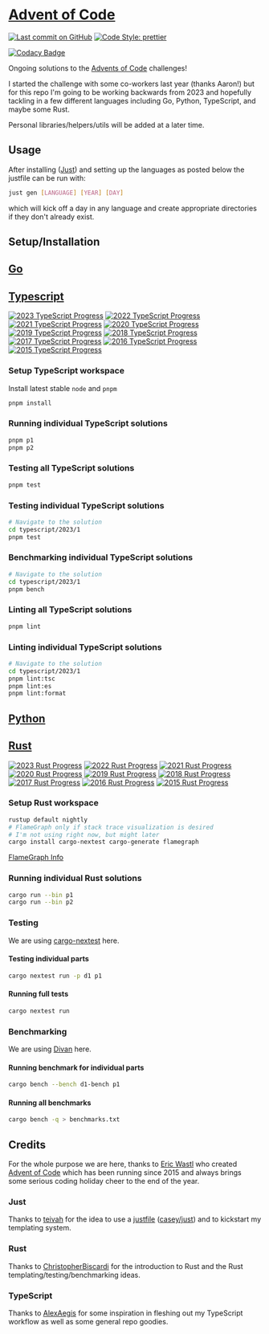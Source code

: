# [Advent of Code](https://adventofcode.com/)

[![Last commit on GitHub](https://img.shields.io/github/last-commit/colehpage/advent-of-code.svg)](https://github.com/colehpage/advent-of-code)
[![Code Style: prettier](https://img.shields.io/badge/code_style-prettier-ff69b4.svg)](https://github.com/prettier/prettier)

[![Codacy Badge](https://app.codacy.com/project/badge/Grade/582468824308438c88d4f07960719864)](https://app.codacy.com/gh/colehpage/advent-of-code/dashboard?utm_source=gh&utm_medium=referral&utm_content=&utm_campaign=Badge_grade)

Ongoing solutions to the [Advents of Code](https://adventofcode.com/) challenges!

I started the challenge with some co-workers last year (thanks Aaron!) but for this repo I'm going to be working backwards from 2023 and hopefully tackling in a few different languages including Go, Python, TypeScript, and maybe some Rust.

Personal libraries/helpers/utils will be added at a later time.

## Usage

After installing ([Just](https://github.com/casey/just)) and setting up the languages as posted below the justfile can be run with:

```sh
just gen [LANGUAGE] [YEAR] [DAY]
```

which will kick off a day in any language and create appropriate directories if they don't already exist.

## Setup/Installation

## [Go](./go)

<!-- TODO -->

## [Typescript](./ts)

[![2023 TypeScript Progress](https://img.shields.io/endpoint?url=https://raw.githubusercontent.com/colehpage/advent-of-code/main/.github/badges/typescript/2023.json)](/typescript/2023/)
[![2022 TypeScript Progress](https://img.shields.io/endpoint?url=https://raw.githubusercontent.com/colehpage/advent-of-code/main/.github/badges/typescript/2022.json)](/typescript/2022/)
[![2021 TypeScript Progress](https://img.shields.io/endpoint?url=https://raw.githubusercontent.com/colehpage/advent-of-code/main/.github/badges/typescript/2021.json)](/typescript/2021/)
[![2020 TypeScript Progress](https://img.shields.io/endpoint?url=https://raw.githubusercontent.com/colehpage/advent-of-code/main/.github/badges/typescript/2020.json)](/typescript/2020/)
[![2019 TypeScript Progress](https://img.shields.io/endpoint?url=https://raw.githubusercontent.com/colehpage/advent-of-code/main/.github/badges/typescript/2019.json)](/typescript/2019/)
[![2018 TypeScript Progress](https://img.shields.io/endpoint?url=https://raw.githubusercontent.com/colehpage/advent-of-code/main/.github/badges/typescript/2018.json)](/typescript/2018/)
[![2017 TypeScript Progress](https://img.shields.io/endpoint?url=https://raw.githubusercontent.com/colehpage/advent-of-code/main/.github/badges/typescript/2017.json)](/typescript/2017/)
[![2016 TypeScript Progress](https://img.shields.io/endpoint?url=https://raw.githubusercontent.com/colehpage/advent-of-code/main/.github/badges/typescript/2016.json)](/typescript/2016/)
[![2015 TypeScript Progress](https://img.shields.io/endpoint?url=https://raw.githubusercontent.com/colehpage/advent-of-code/main/.github/badges/typescript/2015.json)](/typescript/2015/)

### Setup TypeScript workspace

Install latest stable `node` and `pnpm`

```sh
pnpm install
```

### Running individual TypeScript solutions

```sh
pnpm p1
pnpm p2
```

### Testing all TypeScript solutions

```sh
pnpm test
```

### Testing individual TypeScript solutions

```sh
# Navigate to the solution
cd typescript/2023/1
pnpm test
```

### Benchmarking individual TypeScript solutions

```sh
# Navigate to the solution
cd typescript/2023/1
pnpm bench
```

### Linting all TypeScript solutions

```sh
pnpm lint
```

### Linting individual TypeScript solutions

```sh
# Navigate to the solution
cd typescript/2023/1
pnpm lint:tsc
pnpm lint:es
pnpm lint:format
```

## [Python](./python)

<!-- TODO -->

## [Rust](./rust)

[![2023 Rust Progress](https://img.shields.io/endpoint?url=https://raw.githubusercontent.com/colehpage/advent-of-code/main/.github/badges/rust/2023.json)](/rust/2023/)
[![2022 Rust Progress](https://img.shields.io/endpoint?url=https://raw.githubusercontent.com/colehpage/advent-of-code/main/.github/badges/rust/2022.json)](/rust/2022/)
[![2021 Rust Progress](https://img.shields.io/endpoint?url=https://raw.githubusercontent.com/colehpage/advent-of-code/main/.github/badges/rust/2021.json)](/rust/2021/)
[![2020 Rust Progress](https://img.shields.io/endpoint?url=https://raw.githubusercontent.com/colehpage/advent-of-code/main/.github/badges/rust/2020.json)](/rust/2020/)
[![2019 Rust Progress](https://img.shields.io/endpoint?url=https://raw.githubusercontent.com/colehpage/advent-of-code/main/.github/badges/rust/2019.json)](/rust/2019/)
[![2018 Rust Progress](https://img.shields.io/endpoint?url=https://raw.githubusercontent.com/colehpage/advent-of-code/main/.github/badges/rust/2018.json)](/rust/2018/)
[![2017 Rust Progress](https://img.shields.io/endpoint?url=https://raw.githubusercontent.com/colehpage/advent-of-code/main/.github/badges/rust/2017.json)](/rust/2017/)
[![2016 Rust Progress](https://img.shields.io/endpoint?url=https://raw.githubusercontent.com/colehpage/advent-of-code/main/.github/badges/rust/2016.json)](/rust/2016/)
[![2015 Rust Progress](https://img.shields.io/endpoint?url=https://raw.githubusercontent.com/colehpage/advent-of-code/main/.github/badges/rust/2015.json)](/rust/2015/)

### Setup Rust workspace

```sh
rustup default nightly
# FlameGraph only if stack trace visualization is desired
# I'm not using right now, but might later
cargo install cargo-nextest cargo-generate flamegraph
```

[FlameGraph Info](https://github.com/brendangregg/FlameGraph?tab=readme-ov-file)


### Running individual Rust solutions

```sh
cargo run --bin p1
cargo run --bin p2
```

### Testing

We are using [cargo-nextest](https://github.com/nextest-rs/nextest) here.

#### Testing individual parts

```sh
cargo nextest run -p d1 p1
```

#### Running full tests

```sh
cargo nextest run
```

### Benchmarking

We are using [Divan](https://github.com/nvzqz/divan) here.

#### Running benchmark for individual parts

```sh
cargo bench --bench d1-bench p1
```

#### Running all benchmarks

```sh
cargo bench -q > benchmarks.txt
```

## Credits

For the whole purpose we are here, thanks to [Eric Wastl](http://was.tl/) who created [Advent of Code](https://adventofcode.com/) which has been running since 2015 and always brings some serious coding holiday cheer to the end of the year.

### Just

Thanks to [teivah](https://github.com/teivah/advent-of-code) for the idea to use a [justfile](justfile) ([casey/just](https://github.com/casey/just)) and to kickstart my templating system.

### Rust

Thanks to [ChristopherBiscardi](https://github.com/ChristopherBiscardi/advent-of-code) for the introduction to Rust and the Rust templating/testing/benchmarking ideas.

### TypeScript

Thanks to [AlexAegis](https://github.com/AlexAegis/advent-of-code) for some inspiration in fleshing out my TypeScript workflow as well as some general repo goodies.